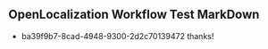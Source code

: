 ## OpenLocalization Workflow Test MarkDown
* ba39f9b7-8cad-4948-9300-2d2c70139472 
thanks!<!--HONumber=Jul16_HO2-->